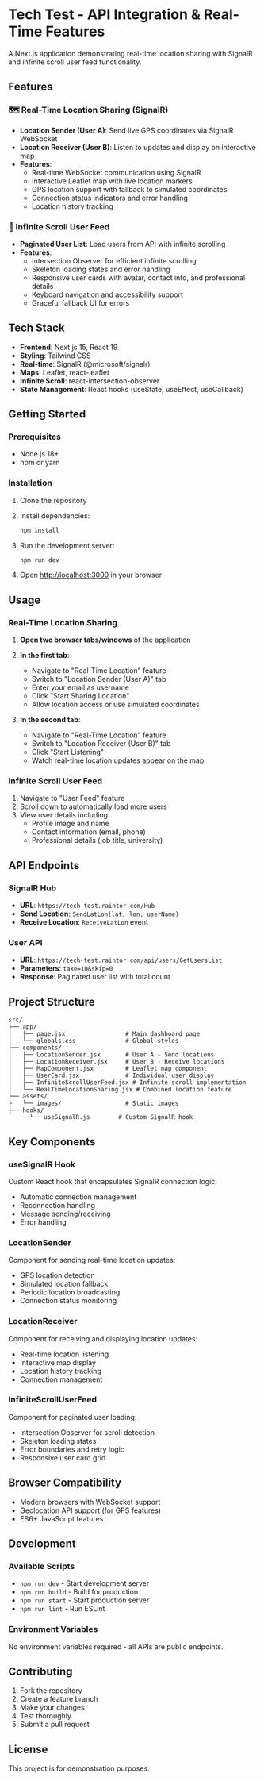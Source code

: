 # Tech Test - API Integration & Real-Time Features

A Next.js application demonstrating real-time location sharing with SignalR and infinite scroll user feed functionality.

## Features

### 🗺️ Real-Time Location Sharing (SignalR)
- **Location Sender (User A)**: Send live GPS coordinates via SignalR WebSocket
- **Location Receiver (User B)**: Listen to updates and display on interactive map
- **Features**:
  - Real-time WebSocket communication using SignalR
  - Interactive Leaflet map with live location markers
  - GPS location support with fallback to simulated coordinates
  - Connection status indicators and error handling
  - Location history tracking

### 📱 Infinite Scroll User Feed
- **Paginated User List**: Load users from API with infinite scrolling
- **Features**:
  - Intersection Observer for efficient infinite scrolling
  - Skeleton loading states and error handling
  - Responsive user cards with avatar, contact info, and professional details
  - Keyboard navigation and accessibility support
  - Graceful fallback UI for errors

## Tech Stack

- **Frontend**: Next.js 15, React 19
- **Styling**: Tailwind CSS
- **Real-time**: SignalR (@microsoft/signalr)
- **Maps**: Leaflet, react-leaflet
- **Infinite Scroll**: react-intersection-observer
- **State Management**: React hooks (useState, useEffect, useCallback)

## Getting Started

### Prerequisites
- Node.js 18+ 
- npm or yarn

### Installation

1. Clone the repository
2. Install dependencies:
   ```bash
   npm install
   ```

3. Run the development server:
   ```bash
   npm run dev
   ```

4. Open [http://localhost:3000](http://localhost:3000) in your browser

## Usage

### Real-Time Location Sharing

1. **Open two browser tabs/windows** of the application
2. **In the first tab**:
   - Navigate to "Real-Time Location" feature
   - Switch to "Location Sender (User A)" tab
   - Enter your email as username
   - Click "Start Sharing Location"
   - Allow location access or use simulated coordinates

3. **In the second tab**:
   - Navigate to "Real-Time Location" feature  
   - Switch to "Location Receiver (User B)" tab
   - Click "Start Listening"
   - Watch real-time location updates appear on the map

### Infinite Scroll User Feed

1. Navigate to "User Feed" feature
2. Scroll down to automatically load more users
3. View user details including:
   - Profile image and name
   - Contact information (email, phone)
   - Professional details (job title, university)

## API Endpoints

### SignalR Hub
- **URL**: `https://tech-test.raintor.com/Hub`
- **Send Location**: `SendLatLon(lat, lon, userName)`
- **Receive Location**: `ReceiveLatLon` event

### User API
- **URL**: `https://tech-test.raintor.com/api/users/GetUsersList`
- **Parameters**: `take=10&skip=0`
- **Response**: Paginated user list with total count

## Project Structure

```
src/
├── app/
│   ├── page.jsx                 # Main dashboard page
│   └── globals.css              # Global styles
├── components/
│   ├── LocationSender.jsx       # User A - Send locations
│   ├── LocationReceiver.jsx     # User B - Receive locations
│   ├── MapComponent.jsx         # Leaflet map component
│   ├── UserCard.jsx             # Individual user display
│   ├── InfiniteScrollUserFeed.jsx # Infinite scroll implementation
│   └── RealTimeLocationSharing.jsx # Combined location feature
└── assets/
├   └── images/                  # Static images
├── hooks/
      └── useSignalR.js        # Custom SignalR hook
```

## Key Components

### useSignalR Hook
Custom React hook that encapsulates SignalR connection logic:
- Automatic connection management
- Reconnection handling
- Message sending/receiving
- Error handling

### LocationSender
Component for sending real-time location updates:
- GPS location detection
- Simulated location fallback
- Periodic location broadcasting
- Connection status monitoring

### LocationReceiver  
Component for receiving and displaying location updates:
- Real-time location listening
- Interactive map display
- Location history tracking
- Connection management

### InfiniteScrollUserFeed
Component for paginated user loading:
- Intersection Observer for scroll detection
- Skeleton loading states
- Error boundaries and retry logic
- Responsive user card grid

## Browser Compatibility

- Modern browsers with WebSocket support
- Geolocation API support (for GPS features)
- ES6+ JavaScript features

## Development

### Available Scripts

- `npm run dev` - Start development server
- `npm run build` - Build for production
- `npm run start` - Start production server
- `npm run lint` - Run ESLint

### Environment Variables

No environment variables required - all APIs are public endpoints.

## Contributing

1. Fork the repository
2. Create a feature branch
3. Make your changes
4. Test thoroughly
5. Submit a pull request

## License

This project is for demonstration purposes.